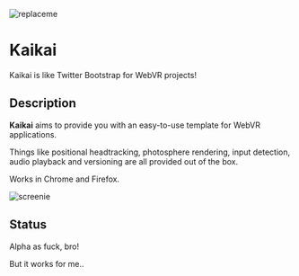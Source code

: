 ![replaceme](http://i.imgur.com/kQhnJE0.png)

# Kaikai

Kaikai is like Twitter Bootstrap for WebVR projects!

## Description

**Kaikai** aims to provide you with an easy-to-use template for WebVR applications.

Things like positional headtracking, photosphere rendering, input detection, audio playback and versioning are all provided out of the box.

Works in Chrome and Firefox. 

![screenie](http://i.imgur.com/Ay6lexZ.jpg)

## Status

Alpha as fuck, bro!

But it works for me..
